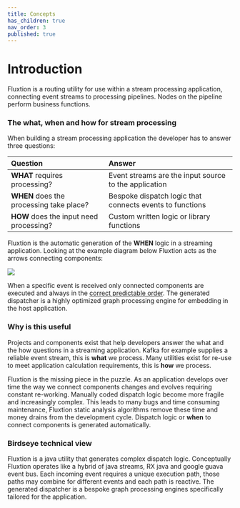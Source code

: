 ```yaml
---
title: Concepts
has_children: true
nav_order: 3
published: true
---
```

# Introduction

Fluxtion is a routing utility for use within a stream processing application, 
 connecting event streams to processing pipelines. Nodes on the pipeline perform
business functions.

### The what, when and how for stream processing

When building a stream processing application the developer has to answer three questions:

| Question | Answer |
| :--- | :--- |
| **WHAT**  requires processing? | Event streams are the input source to the application  |
| **WHEN** does the processing take place? | Bespoke dispatch logic that connects events to functions |
| **HOW**  does the input need processing? | Custom written logic or library functions |

Fluxtion is the automatic generation of the **WHEN** logic in a streaming application. 
Looking at the example diagram below Fluxtion acts as the arrows connecting components:

![](images/flow-processing-example.png)

When a specific event is received only connected components are executed and always 
in the [correct predictable order](https://www.geeksforgeeks.org/topological-sorting/). 
The generated dispatcher is a highly optimized graph processing engine for embedding in the host application.

### Why is this useful

Projects and components exist that help developers answer the what and the how 
questions in a streaming application. Kafka for example supplies a reliable event stream, 
this is **what** we process. Many utilities exist for re-use to meet application calculation 
requirements, this is **how** we process. 

Fluxtion is the missing piece in the puzzle. As an application develops over time 
the way we connect components changes and evolves requiring constant re-working. 
Manually coded dispatch logic become more fragile and increasingly complex. 
This leads to many bugs and time consuming maintenance, Fluxtion static analysis 
algorithms remove these time and money drains from the development cycle. Dispatch 
logic or **when** to connect components is generated automatically.  

### Birdseye technical view

Fluxtion is a java utility that generates complex dispatch logic. Conceptually Fluxtion 
operates like a hybrid of java streams, RX java and google guava event bus. 
Each incoming event requires a unique execution path, those paths may combine for 
different events and each path is reactive.  The generated dispatcher is a bespoke 
graph processing engines specifically tailored for the application.
